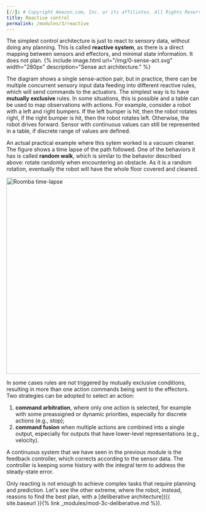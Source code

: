 ```yaml
---
[//]: # Copyright Amazon.com, Inc. or its affiliates. All Rights Reserved. // SPDX-License-Identifier: CC-BY-SA-4.0
title: Reactive control
permalink: /modules/3/reactive
---
```


The simplest control architecture is just to react to sensory data, without doing any planning. This is called **reactive system**, as there is a direct mapping between sensors and effectors, and minimal state information. It does not plan.
{% include image.html url="/img/0-sense-act.svg" width="280px" description="Sense act architecture." %}

The diagram shows a single sense-action pair, but in practice, there can be multiple concurrent sensory input data feeding into different reactive rules, which will send commands to the actuators. The simplest way is to have **mutually exclusive** rules. In some situations, this is possible and a table can be used to map observations with actions. For example, consider a robot with a left and right bumpers. If the left bumper is hit, then the robot rotates right, if the right bumper is hit, then the robot rotates left. Otherwise, the robot drives forward. Sensor with continuous values can still be represented in a table, if discrete range of values are defined.

An actual practical example where this sytem worked is a vacuum cleaner. The figure shows a time lapse of the path followed. One of the behaviors it has is called **random walk**, which is similar to the behavior described above: rotate randomly when encountering an obstacle. As it is a random rotation, eventually the robot will have the whole floor covered and cleaned.

<a title="Chris Bartle / CC BY (https://creativecommons.org/licenses/by/2.0)" href="https://commons.wikimedia.org/wiki/File:Roomba_time-lapse.jpg"><img width="512" alt="Roomba time-lapse" src="https://upload.wikimedia.org/wikipedia/commons/thumb/7/77/Roomba_time-lapse.jpg/512px-Roomba_time-lapse.jpg"></a>

In some cases rules are not triggered by mutually exclusive conditions, resulting in more than one action commands being sent to the effectors. Two strategies can be adopted to select an action:
1. **command arbitration**, where only one action is selected, for example with some preassigned or dynamic priorities, especially for discrete actions (e.g., stop);
2. **command fusion** when multiple actions are combined into a single output, especially for outputs that have lower-level representations (e.g., velocity).


A continuous system that we have seen in the previous module is the feedback controller, which corrects according to the sensor data. The controller is keeping some history with the integral term to address the steady-state error.

Only reacting is not enough to achieve complex tasks that require planning and prediction. Let's see the other extreme, where the robot, instead, reasons to find the best plan, with a [deliberative architecture]({{ site.baseurl }}{% link _modules/mod-3c-deliberative.md %}).
